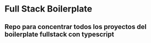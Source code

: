 # Full Stack Boilerplate

## Repo para concentrar todos los proyectos del boilerplate fullstack con typescript

